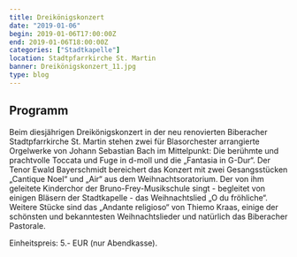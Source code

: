 ```yaml
---
title: Dreikönigskonzert
date: "2019-01-06"
begin: 2019-01-06T17:00:00Z
end: 2019-01-06T18:00:00Z
categories: ["Stadtkapelle"]
location: Stadtpfarrkirche St. Martin
banner: Dreikönigskonzert_11.jpg
type: blog
---
```

## Programm

Beim diesjährigen Dreikönigskonzert in der neu renovierten Biberacher Stadtpfarrkirche St. Martin stehen zwei für Blasorchester arrangierte Orgelwerke von Johann Sebastian Bach im Mittelpunkt: Die berühmte und prachtvolle Toccata und Fuge in d-moll und die „Fantasia in G-Dur“. Der Tenor Ewald Bayerschmidt bereichert das Konzert mit zwei Gesangsstücken „Cantique Noel“ und „Air“ aus dem Weihnachtsoratorium. Der von ihm geleitete Kinderchor der Bruno-Frey-Musikschule singt - begleitet von einigen Bläsern der Stadtkapelle - das Weihnachtslied „O du fröhliche“. Weitere Stücke sind das „Andante religioso“ von Thiemo Kraas, einige der schönsten und bekanntesten Weihnachtslieder und natürlich das Biberacher Pastorale. 

Einheitspreis: 5.- EUR (nur Abendkasse).